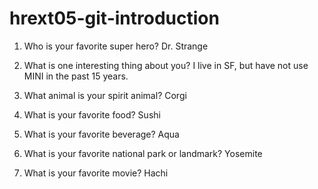# hrext05-git-introduction

1. Who is your favorite super hero?
Dr. Strange

2. What is one interesting thing about you?
I live in SF, but have not use MINI in the past 15 years. 

3. What animal is your spirit animal?
Corgi

4. What is your favorite food?
Sushi 

5. What is your favorite beverage?
Aqua

6. What is your favorite national park or landmark?
Yosemite

7. What is your favorite movie?
Hachi
